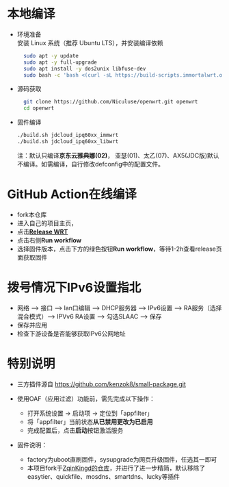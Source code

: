 # 本地编译
- 环境准备  
  安装 Linux 系统（推荐 Ubuntu LTS），并安装编译依赖  
  ```bash
    sudo apt -y update  
    sudo apt -y full-upgrade  
    sudo apt install -y dos2unix libfuse-dev  
    sudo bash -c 'bash <(curl -sL https://build-scripts.immortalwrt.org/init_build_environment.sh)'
  ```

- 源码获取 
  ```bash
    git clone https://github.com/Niculuse/openwrt.git openwrt
    cd openwrt  
  ```
- 固件编译
  ```bash 
  ./build.sh jdcloud_ipq60xx_immwrt  
  ./build.sh jdcloud_ipq60xx_libwrt  
  ```
  注：默认只编译**京东云雅典娜(02)**， 亚瑟(01)、太乙(07)、AX5(JDC版)默认不编译。如需编译，自行修改defconfig中的配置文件。

# GitHub Action在线编译
- fork本仓库
- 进入自己的项目主页，
- 点击[**Release WRT**](../../actions/workflows/release_wrt.yml)
- 点击右侧**Run workflow**
- 选择固件版本，点击下方的绿色按钮**Run workflow**，等待1-2h查看release页面获取固件

# 拨号情况下IPv6设置指北
- 网络 --> 接口 --> lan口编辑 --> DHCP服务器 --> IPv6设置 --> RA服务（选择混合模式）--> IPVv6 RA设置 --> 勾选SLAAC --> 保存
- 保存并应用
- 检查下游设备是否能够获取IPv6公网地址

# 特别说明
- 三方插件源自 https://github.com/kenzok8/small-package.git  
  
- 使用OAF（应用过滤）功能前，需先完成以下操作：
  - 打开系统设置 → 启动项 → 定位到「appfilter」
  - 将「appfilter」当前状态**从已禁用更改为已启用**
  - 完成配置后，点击**启动**按钮激活服务  

- 固件说明：
  - factory为uboot直刷固件，sysupgrade为网页升级固件，任选其一即可 
  - 本项目fork于[ZqinKingd的仓库](https://github.com/ZqinKing/wrt_release)，并进行了进一步精简，默认移除了easytier、quickfile、mosdns、smartdns、lucky等插件
